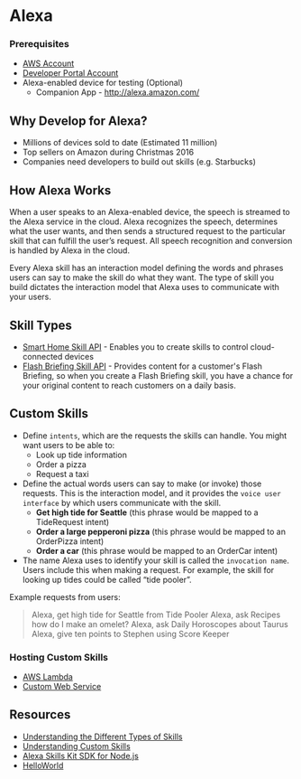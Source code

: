# Alexa

### Prerequisites

- [AWS Account](https://aws.amazon.com/)
- [Developer Portal Account](https://developer.amazon.com/edw/home.html)
- Alexa-enabled device for testing (Optional)
  * Companion App - http://alexa.amazon.com/

## Why Develop for Alexa?

- Millions of devices sold to date (Estimated 11 million)
- Top sellers on Amazon during Christmas 2016
- Companies need developers to build out skills (e.g. Starbucks)

## How Alexa Works

When a user speaks to an Alexa-enabled device, the speech is streamed to the Alexa service in the cloud. Alexa recognizes the speech, determines what the user wants, and then sends a structured request to the particular skill that can fulfill the user’s request. All speech recognition and conversion is handled by Alexa in the cloud.

Every Alexa skill has an interaction model defining the words and phrases users can say to make the skill do what they want. The type of skill you build dictates the interaction model that Alexa uses to communicate with your users.

## Skill Types 

- [Smart Home Skill API](https://developer.amazon.com/public/solutions/alexa/alexa-skills-kit/overviews/understanding-the-smart-home-skill-api) - Enables you to create skills to control cloud-connected devices
- [Flash Briefing Skill API](https://developer.amazon.com/public/solutions/alexa/alexa-skills-kit/docs/understanding-the-flash-briefing-skill-api) - Provides content for a customer's Flash Briefing, so when you create a Flash Briefing skill, you have a chance for your original content to reach customers on a daily basis.

## Custom Skills

* Define `intents`, which are the requests the skills can handle. You might want users to be able to: 
  - Look up tide information
  - Order a pizza
  - Request a taxi
* Define the actual words users can say to make (or invoke) those requests. This is the interaction model, and it provides the `voice user interface` by which users communicate with the skill.
  - **Get high tide for Seattle** (this phrase would be mapped to a TideRequest intent)
  - **Order a large pepperoni pizza** (this phrase would be mapped to an OrderPizza intent)
  - **Order a car** (this phrase would be mapped to an OrderCar intent)
* The name Alexa uses to identify your skill is called the `invocation name`. Users include this when making a request. For example, the skill for looking up tides could be called “tide pooler”.

Example requests from users: 

> Alexa, get high tide for Seattle from Tide Pooler
> Alexa, ask Recipes how do I make an omelet?
> Alexa, ask Daily Horoscopes about Taurus
> Alexa, give ten points to Stephen using Score Keeper

### Hosting Custom Skills

* [AWS Lambda](http://aws.amazon.com/lambda/)
* [Custom Web Service](https://developer.amazon.com/public/solutions/alexa/alexa-skills-kit/docs/developing-an-alexa-skill-as-a-web-service)






## Resources 

* [Understanding the Different Types of Skills](https://developer.amazon.com/public/solutions/alexa/alexa-skills-kit/docs/understanding-the-different-types-of-skills)
* [Understanding Custom Skills](https://developer.amazon.com/public/solutions/alexa/alexa-skills-kit/overviews/understanding-custom-skills)
* [Alexa Skills Kit SDK for Node.js](https://github.com/alexa/alexa-skills-kit-sdk-for-nodejs)
* [HelloWorld](https://github.com/amzn/alexa-skills-kit-js/tree/master/samples/helloWorld)
